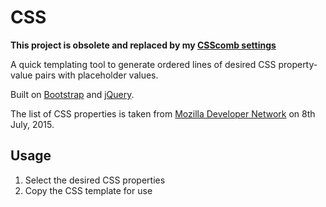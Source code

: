 CSS
===

**This project is obsolete and replaced by my [CSScomb settings](https://github.com/ryanvfung/preferences/#css)**

A quick templating tool to generate ordered lines of desired CSS property-value pairs with placeholder values.

Built on [Bootstrap](http://getbootstrap.com/) and [jQuery](https://jquery.com/).

The list of CSS properties is taken from [Mozilla Developer Network](https://developer.mozilla.org/en-US/docs/Web/CSS/Reference) on 8th July, 2015.

Usage
-----
1. Select the desired CSS properties
2. Copy the CSS template for use
